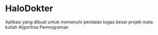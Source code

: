 # HaloDokter
Aplikasi yang dibuat untuk memenuhi penilaian tugas besar projek mata kuliah Algoritma Pemrograman
